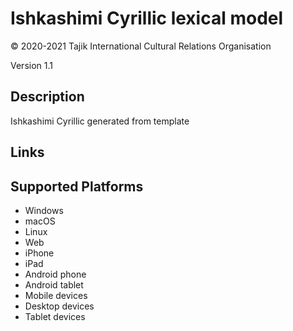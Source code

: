 Ishkashimi Cyrillic lexical model
===================

© 2020-2021 Tajik International Cultural Relations Organisation

Version 1.1

Description
-----------

Ishkashimi Cyrillic generated from template

Links
-----

Supported Platforms
-------------------
 * Windows
 * macOS
 * Linux
 * Web
 * iPhone
 * iPad
 * Android phone
 * Android tablet
 * Mobile devices
 * Desktop devices
 * Tablet devices

